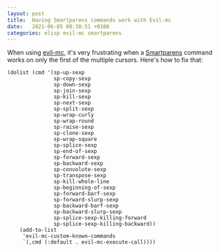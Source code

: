 ```yaml
---
layout: post
title:  Having Smartparens commands work with Evil-mc
date:   2021-06-05 00:38:51 +0100
categories: elisp evil-mc smartparens
---
```

When using [evil-mc](https://github.com/gabesoft/evil-mc), it's very
frustrating when a [Smartparens](https://github.com/Fuco1/smartparens)
command works on only the first of the multiple cursors. Here's how to
fix that:

```elisp
(dolist (cmd '(sp-up-sexp
               sp-copy-sexp
               sp-down-sexp
               sp-join-sexp
               sp-kill-sexp
               sp-next-sexp
               sp-split-sexp
               sp-wrap-curly
               sp-wrap-round
               sp-raise-sexp
               sp-clone-sexp
               sp-wrap-square
               sp-splice-sexp
               sp-end-of-sexp
               sp-forward-sexp
               sp-backward-sexp
               sp-convolute-sexp
               sp-transpose-sexp
               sp-kill-whole-line
               sp-beginning-of-sexp
               sp-forward-barf-sexp
               sp-forward-slurp-sexp
               sp-backward-barf-sexp
               sp-backward-slurp-sexp
               sp-splice-sexp-killing-forward
               sp-splice-sexp-killing-backward))
    (add-to-list
     'evil-mc-custom-known-commands
     `(,cmd (:default . evil-mc-execute-call))))
```
